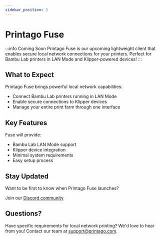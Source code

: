 ```yaml
---
sidebar_position: 3
---
```


# Printago Fuse

:::info Coming Soon
Printago Fuse is our upcoming lightweight client that enables secure local network connections for your printers. Perfect for Bambu Lab printers in LAN Mode and Klipper-powered devices!
:::

## What to Expect

Printago Fuse brings powerful local network capabilities:
- Connect Bambu Lab printers running in LAN Mode
- Enable secure connections to Klipper devices
- Manage your entire print farm through one interface

## Key Features

Fuse will provide:
- Bambu Lab LAN Mode support
- Klipper device integration
- Minimal system requirements
- Easy setup process

## Stay Updated

Want to be first to know when Printago Fuse launches? 

Join our [Discord community](https://discord.gg/RCFA2u99De)

## Questions?

Have specific requirements for local network printing? We'd love to hear from you! Contact our team at support@printago.com.